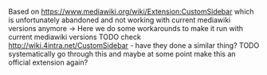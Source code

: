 Based on https://www.mediawiki.org/wiki/Extension:CustomSidebar which is unfortunately abandoned and not working with current mediawiki versions anymore
-> Here we do some workarounds to make it run with current mediawiki versions
TODO check http://wiki.4intra.net/CustomSidebar - have they done a similar thing?
TODO systematically go through this and maybe at some point make this an official extension again?
